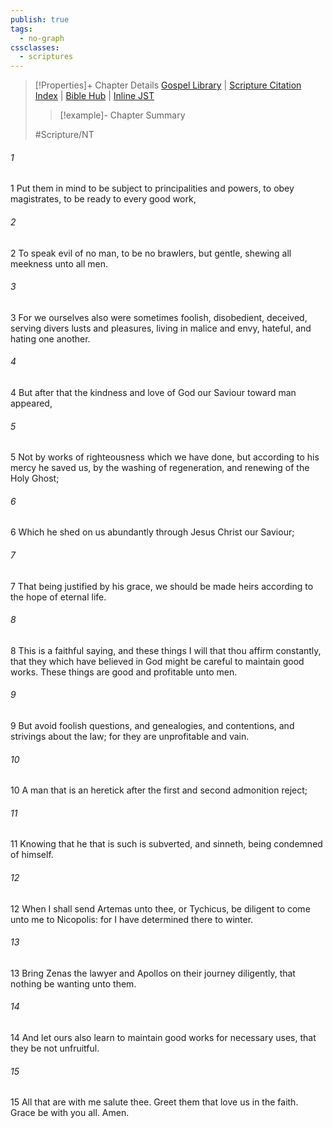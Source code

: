 ```yaml
---
publish: true
tags:
  - no-graph
cssclasses:
  - scriptures
---
```

>[!Properties]+ Chapter Details
>[Gospel Library](https://churchofjesuschrist.org/study/scriptures/nt/titus/3?lang=eng)    |    [Scripture Citation Index](https://scriptures.byu.edu/#09c03::c09c03)    |    [Bible Hub](https://biblehub.com/titus/3.htm)    |    [Inline JST](https://scripturetoolbox.com/html/ic/Titus/3.html)
>>[!example]- Chapter Summary
>> 
> 
>
>#Scripture/NT
###### 1
1 Put them in mind to be subject to principalities and powers, to obey magistrates, to be ready to every good work,
###### 2
2 To speak evil of no man, to be no brawlers, but gentle, shewing all meekness unto all men.
###### 3
3 For we ourselves also were sometimes foolish, disobedient, deceived, serving divers lusts and pleasures, living in malice and envy, hateful, and hating one another.
###### 4
4 But after that the kindness and love of God our Saviour toward man appeared,
###### 5
5 Not by works of righteousness which we have done, but according to his mercy he saved us, by the washing of regeneration, and renewing of the Holy Ghost;
###### 6
6 Which he shed on us abundantly through Jesus Christ our Saviour;
###### 7
7 That being justified by his grace, we should be made heirs according to the hope of eternal life.
###### 8
8 This is a faithful saying, and these things I will that thou affirm constantly, that they which have believed in God might be careful to maintain good works. These things are good and profitable unto men.
###### 9
9 But avoid foolish questions, and genealogies, and contentions, and strivings about the law; for they are unprofitable and vain.
###### 10
10 A man that is an heretick after the first and second admonition reject;
###### 11
11 Knowing that he that is such is subverted, and sinneth, being condemned of himself.
###### 12
12 When I shall send Artemas unto thee, or Tychicus, be diligent to come unto me to Nicopolis: for I have determined there to winter.
###### 13
13 Bring Zenas the lawyer and Apollos on their journey diligently, that nothing be wanting unto them.
###### 14
14 And let ours also learn to maintain good works for necessary uses, that they be not unfruitful.
###### 15
15 All that are with me salute thee. Greet them that love us in the faith. Grace be with you all. Amen.
